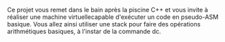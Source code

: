Ce projet vous remet dans le bain après la piscine C++ et vous invite à réaliser une machine virtuellecapable d'exécuter un code en pseudo-ASM basique.
Vous allez ainsi utiliser une stack pour faire des opérations arithmétiques basiques, à l'instar de la commande dc.
